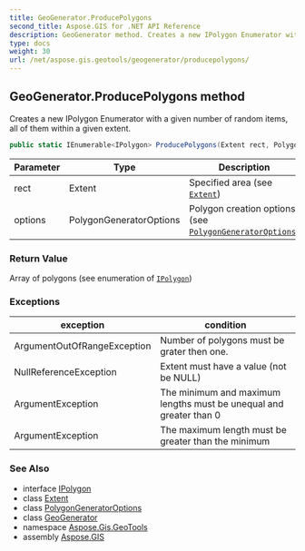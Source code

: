 ```yaml
---
title: GeoGenerator.ProducePolygons
second_title: Aspose.GIS for .NET API Reference
description: GeoGenerator method. Creates a new IPolygon Enumerator with a given number of random items all of them within a given extent
type: docs
weight: 30
url: /net/aspose.gis.geotools/geogenerator/producepolygons/
---
```

## GeoGenerator.ProducePolygons method

Creates a new IPolygon Enumerator with a given number of random items, all of them within a given extent.

```csharp
public static IEnumerable<IPolygon> ProducePolygons(Extent rect, PolygonGeneratorOptions options)
```

| Parameter | Type | Description |
| --- | --- | --- |
| rect | Extent | Specified area (see [`Extent`](../../../aspose.gis/extent/)) |
| options | PolygonGeneratorOptions | Polygon creation options (see [`PolygonGeneratorOptions`](../../polygongeneratoroptions/)) |

### Return Value

Array of polygons (see enumeration of [`IPolygon`](../../../aspose.gis.geometries/ipolygon/))

### Exceptions

| exception | condition |
| --- | --- |
| ArgumentOutOfRangeException | Number of polygons must be grater then one. |
| NullReferenceException | Extent must have a value (not be NULL) |
| ArgumentException | The minimum and maximum lengths must be unequal and greater than 0 |
| ArgumentException | The maximum length must be greater than the minimum |

### See Also

* interface [IPolygon](../../../aspose.gis.geometries/ipolygon/)
* class [Extent](../../../aspose.gis/extent/)
* class [PolygonGeneratorOptions](../../polygongeneratoroptions/)
* class [GeoGenerator](../)
* namespace [Aspose.Gis.GeoTools](../../geogenerator/)
* assembly [Aspose.GIS](../../../)


